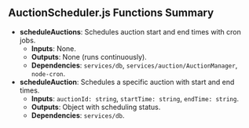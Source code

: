 ## AuctionScheduler.js Functions Summary
- **scheduleAuctions**: Schedules auction start and end times with cron jobs.
  - **Inputs**: None.
  - **Outputs**: None (runs continuously).
  - **Dependencies**: `services/db`, `services/auction/AuctionManager`, `node-cron`.
- **scheduleAuction**: Schedules a specific auction with start and end times.
  - **Inputs**: `auctionId: string`, `startTime: string`, `endTime: string`.
  - **Outputs**: Object with scheduling status.
  - **Dependencies**: `services/db`.